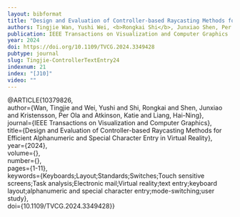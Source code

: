 ```yaml
---
layout: bibformat
title: "Design and Evaluation of Controller-based Raycasting Methods for Efficient Alphanumeric and Special Character Entry in Virtual Reality"
authors: Tingjie Wan, Yushi Wei, <b>Rongkai Shi</b>, Junxiao Shen, Per Ola Kristensson, Katie Atkinson, and Hai-Ning Liang
publication: IEEE Transactions on Visualization and Computer Graphics
year: 2024
doi: https://doi.org/10.1109/TVCG.2024.3349428
pubtype: journal
slug: Tingjie-ControllerTextEntry24
indexnum: 21
index: "[J10]"
video: ""
---
```



@ARTICLE{10379826,<br/>
  author={Wan, Tingjie and Wei, Yushi and Shi, Rongkai and Shen, Junxiao and Kristensson, Per Ola and Atkinson, Katie and Liang, Hai-Ning},<br/>
  journal={IEEE Transactions on Visualization and Computer Graphics}, <br/>
  title={Design and Evaluation of Controller-based Raycasting Methods for Efficient Alphanumeric and Special Character Entry in Virtual Reality}, <br/>
  year={2024},<br/>
  volume={},<br/>
  number={},<br/>
  pages={1-11},<br/>
  keywords={Keyboards;Layout;Standards;Switches;Touch sensitive screens;Task analysis;Electronic mail;Virtual reality;text entry;keyboard layout;alphanumeric and special character entry;mode-switching;user study},<br/>
  doi={10.1109/TVCG.2024.3349428}}
